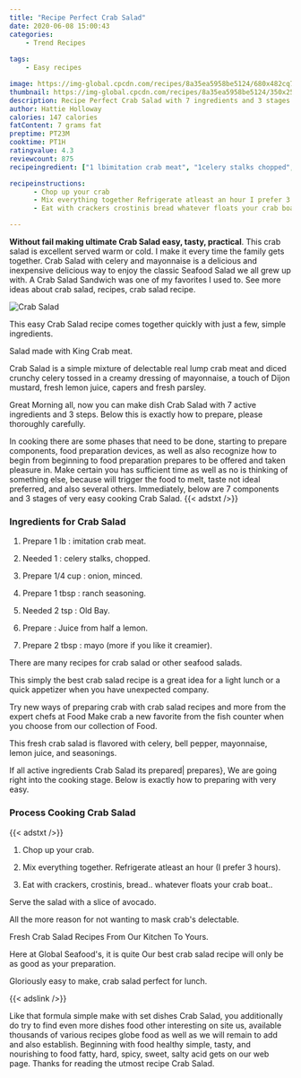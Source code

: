 ```yaml
---
title: "Recipe Perfect Crab Salad"
date: 2020-06-08 15:00:43
categories:
    - Trend Recipes
    
tags:
    - Easy recipes

image: https://img-global.cpcdn.com/recipes/8a35ea5958be5124/680x482cq70/crab-salad-recipe-main-photo.jpg
thumbnail: https://img-global.cpcdn.com/recipes/8a35ea5958be5124/350x250cq70/crab-salad-recipe-main-photo.jpg
description: Recipe Perfect Crab Salad with 7 ingredients and 3 stages of easy cooking.
author: Hattie Holloway
calories: 147 calories
fatContent: 7 grams fat
preptime: PT23M
cooktime: PT1H
ratingvalue: 4.3
reviewcount: 875
recipeingredient: ["1 lbimitation crab meat", "1celery stalks chopped", "1/4 cuponion minced", "1 tbspranch seasoning", "2 tspOld Bay", "Juice from half a lemon", "2 tbspmayo more if you like it creamier"]

recipeinstructions: 
      - Chop up your crab 
      - Mix everything together Refrigerate atleast an hour I prefer 3 hours 
      - Eat with crackers crostinis bread whatever floats your crab boat

---
```




**Without fail making ultimate Crab Salad easy, tasty, practical**. This crab salad is excellent served warm or cold. I make it every time the family gets together. Crab Salad with celery and mayonnaise is a delicious and inexpensive delicious way to enjoy the classic Seafood Salad we all grew up with. A Crab Salad Sandwich was one of my favorites I used to. See more ideas about crab salad, recipes, crab salad recipe.


![Crab Salad](https://img-global.cpcdn.com/recipes/8a35ea5958be5124/680x482cq70/crab-salad-recipe-main-photo.jpg "Crab Salad")



This easy Crab Salad recipe comes together quickly with just a few, simple ingredients.

Salad made with King Crab meat.

Crab Salad is a simple mixture of delectable real lump crab meat and diced crunchy celery tossed in a creamy dressing of mayonnaise, a touch of Dijon mustard, fresh lemon juice, capers and fresh parsley.


Great Morning all, now you can make dish Crab Salad with 7 active ingredients and 3 steps. Below this is exactly how to prepare, please thoroughly carefully.

In cooking there are some phases that need to be done, starting to prepare components, food preparation devices, as well as also recognize how to begin from beginning to food preparation prepares to be offered and taken pleasure in. Make certain you has sufficient time as well as no is thinking of something else, because will trigger the food to melt, taste not ideal preferred, and also several others. Immediately, below are 7 components and 3 stages of very easy cooking Crab Salad.
{{< adstxt />}}

### Ingredients for Crab Salad


1. Prepare 1 lb : imitation crab meat.

1. Needed 1 : celery stalks, chopped.

1. Prepare 1/4 cup : onion, minced.

1. Prepare 1 tbsp : ranch seasoning.

1. Needed 2 tsp : Old Bay.

1. Prepare  : Juice from half a lemon.

1. Prepare 2 tbsp : mayo (more if you like it creamier).


There are many recipes for crab salad or other seafood salads.

This simply the best crab salad recipe is a great idea for a light lunch or a quick appetizer when you have unexpected company.

Try new ways of preparing crab with crab salad recipes and more from the expert chefs at Food Make crab a new favorite from the fish counter when you choose from our collection of Food.

This fresh crab salad is flavored with celery, bell pepper, mayonnaise, lemon juice, and seasonings.


If all active ingredients Crab Salad its prepared| prepares}, We are going right into the cooking stage. Below is exactly how to preparing with very easy.

### Process Cooking Crab Salad

{{< adstxt />}}


1. Chop up your crab.



1. Mix everything together. Refrigerate atleast an hour (I prefer 3 hours).



1. Eat with crackers, crostinis, bread.. whatever floats your crab boat..




Serve the salad with a slice of avocado.

All the more reason for not wanting to mask crab&#39;s delectable.

Fresh Crab Salad Recipes From Our Kitchen To Yours.

Here at Global Seafood&#39;s, it is quite Our best crab salad recipe will only be as good as your preparation.

Gloriously easy to make, crab salad perfect for lunch.


{{< adslink />}}

Like that formula simple make with set dishes Crab Salad, you additionally do try to find even more dishes food other interesting on site us, available thousands of various recipes globe food as well as we will remain to add and also establish. Beginning with food healthy simple, tasty, and nourishing to food fatty, hard, spicy, sweet, salty acid gets on our web page. Thanks for reading the utmost recipe Crab Salad.
